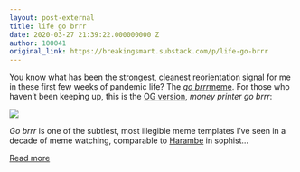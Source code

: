 ```yaml
---
layout: post-external
title: life go brrr
date: 2020-03-27 21:39:22.000000000 Z
author: 100041
original_link: https://breakingsmart.substack.com/p/life-go-brrr
---
```


You know what has been the strongest, cleanest reorientation signal for me in these first few weeks of pandemic life? The _[go brrr](https://breakingsmart.substack.com/subscribe?utm_medium=rss&utm_content=336034)_[meme](https://breakingsmart.substack.com/subscribe?utm_medium=rss&utm_content=336034). For those who haven’t been keeping up, this is the [OG version](https://breakingsmart.substack.com/subscribe?utm_medium=rss&utm_content=336034), _money printer go brrr_:

[![](https://cdn.substack.com/image/fetch/w_1456,c_limit,f_auto,q_auto:good/https#3A#2F#2Fbucketeer-e05bbc84-baa3-437e-9518-adb32be77984.s3.amazonaws.com#2Fpublic#2Fimages#2F9ca5da42-8d37-40a2-aa04-8f0cc0b36da4_680x324.png)](https://cdn.substack.com/image/fetch/c_limit,f_auto,q_auto:good/https#3A#2F#2Fbucketeer-e05bbc84-baa3-437e-9518-adb32be77984.s3.amazonaws.com#2Fpublic#2Fimages#2F9ca5da42-8d37-40a2-aa04-8f0cc0b36da4_680x324.png)

_Go brrr_ is one of the subtlest, most illegible meme templates I’ve seen in a decade of meme watching, comparable to [Harambe](https://breakingsmart.substack.com/subscribe?utm_medium=rss&utm_content=336034) in sophist…

[Read more](https://breakingsmart.substack.com/p/life-go-brrr)

